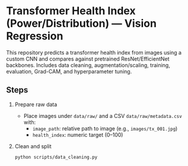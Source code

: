 # Transformer Health Index (Power/Distribution) — Vision Regression

This repository predicts a transformer health index from images using a custom CNN and compares against pretrained ResNet/EfficientNet backbones. Includes data cleaning, augmentation/scaling, training, evaluation, Grad-CAM, and hyperparameter tuning.

## Steps

1. Prepare raw data
   - Place images under `data/raw/` and a CSV `data/raw/metadata.csv` with:
     - `image_path`: relative path to image (e.g., `images/tx_001.jpg`)
     - `health_index`: numeric target (0–100)

2. Clean and split
   ```bash
   python scripts/data_cleaning.py
